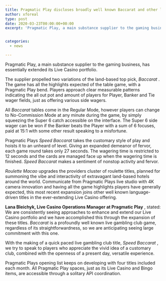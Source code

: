```yaml
---
title: Pragmatic Play discloses broadly well known Baccarat and other live gambling club games
author: xforeal 
type: post
date: 2020-03-23T00:00:00+00:00
excerpt: 'Pragmatic Play, a main substance supplier to the gaming business, has altogether extended its Live Casino portfolio '


categories:
  - news

---
```

Pragmatic Play, a main substance supplier to the gaming business, has essentially extended its Live Casino portfolio. 

The supplier propelled two variations of the land-based top pick, _Baccarat_ . The game has all the highlights expected of the table game, with a Pragmatic Play bend. Players approach clear measurable patterns indicating the all out pot and amount of players for Player, Banker and Tie wager fields, just as offering various side wagers. 

All _Baccarat_ tables come in the Regular Mode, however players can change to No-Commission Mode at any minute during the game, by simply squeezing the Super 6 catch accessible on the interface. The Super 6 side wager can be won if the Banker beats the Player with a sum of 6 focuses, paid at 15:1 with some other result speaking to a misfortune. 

Pragmatic Plays _Speed Baccarat_ takes the customary style of play and hoists it to an unheard of level. Giving an expanded demeanor of fervor, each game round takes only 27 seconds. The wagering time is restricted to 12 seconds and the cards are managed face up when the wagering time is finished. _Speed Baccarat_ makes a sentiment of nonstop activity and fervor. 

_Roulette Macao_ upgrades the providers cluster of roulette titles, planned for summoning the vibe and interactivity of extravagant land-based hotels around the world. Communicate from Pragmatic Plays live studio with 4K camera innovation and having all the game highlights players have generally expected, this most recent expansion joins other well known language-driven titles in the ever-extending Live Casino offering. 

**Lana Bleichyk, Live Casino Operations Manager at Pragmatic Play** , stated: We are consistently seeing approaches to enhance and extend our Live Casino portfolio and we have accomplished this through the expansion of these titles. _Baccarat_ is a profoundly well known live gambling club game, regardless of its straightforwardness, so we are anticipating seeing large commitment with this one. 

With the making of a quick paced live gambling club title, _Speed Baccarat_ , we try to speak to players who appreciate the vivid idea of a customary club, combined with the openness of a present day, versatile experience. 

Pragmatic Plays opening list keeps on developing with four titles included each month. All Pragmatic Play spaces, just as its Live Casino and Bingo items, are accessible through a solitary API coordination.